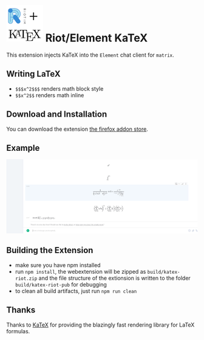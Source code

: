 # ![Icon](icons/icon.png) Riot/Element KaTeX

This extension injects KaTeX into the `Element` chat client for
`matrix`.

## Writing LaTeX
 - `$$$x^2$$$` renders math block style
 - `$$x^2$$` renders math inline


## Download and Installation
You can download the extension [the firefox addon
store](https://addons.mozilla.org/en-US/firefox/addon/riot-katex/).

## Example
![Example](example.png)

## Building the Extension
 - make sure you have npm installed
 - run `npm install`, the webextension will be zipped as
   `build/katex-riot.zip` and the file structure of the extionsion is
   written to the folder `build/katex-riot-pub` for debugging
 - to clean all build artifacts, just run `npm run clean`

## Thanks
Thanks to [KaTeX](https://katex.org/) for providing the blazingly fast
rendering library for LaTeX formulas.
